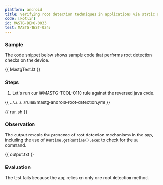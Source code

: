 ```yaml
---
platform: android
title: Verifying root detection techniques in applications via static analysis
code: [kotlin]
id: MASTG-DEMO-0033
test: MASTG-TEST-0245
---
```


### Sample

The code snippet below shows sample code that performs root detection checks on the device.

{{ MastgTest.kt }}

### Steps

1. Let's run our @MASTG-TOOL-0110 rule against the reversed java code.

{{ ../../../../rules/mastg-android-root-detection.yml }}

{{ run.sh }}

### Observation

The output reveals the presence of root detection mechanisms in the app, including the use of `Runtime.getRuntime().exec` to check for the `su` command.

{{ output.txt }}

### Evaluation

The test fails because the app relies on only one root detection method.
